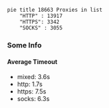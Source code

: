 
```mermaid
pie title 18663 Proxies in list
    "HTTP" : 13917
    "HTTPS": 3342
    "SOCKS" : 3055
```

### Some Info
#### Average Timeout

- mixed: 3.6s
- http: 1.7s
- https: 7.5s
- socks: 6.3s